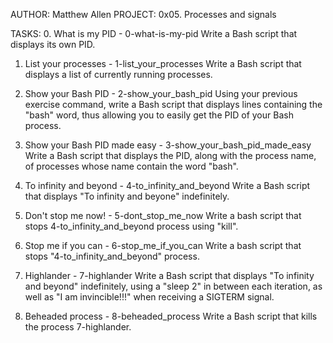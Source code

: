 AUTHOR: Matthew Allen
PROJECT: 0x05. Processes and signals

TASKS:
0. What is my PID - 0-what-is-my-pid
	Write a Bash script that displays its own PID.

1. List your processes - 1-list_your_processes
	Write a Bash script that displays a list of currently running
	processes.

2. Show your Bash PID - 2-show_your_bash_pid
	Using your previous exercise command, write a Bash script that
	displays lines containing the "bash" word, thus allowing you to
	easily get the PID of your Bash process.

3. Show your Bash PID made easy - 3-show_your_bash_pid_made_easy
	Write a Bash script that displays the PID, along with the process
	name, of processes whose name contain the word "bash".

4. To infinity and beyond - 4-to_infinity_and_beyond
	Write a Bash script that displays "To infinity and beyone"
	indefinitely.

5. Don't stop me now! - 5-dont_stop_me_now
	Write a bash script that stops 4-to_infinity_and_beyond process
	using "kill".

6. Stop me if you can - 6-stop_me_if_you_can
	Write a bash script that stops "4-to_infinity_and_beyond" process.

7. Highlander - 7-highlander
	Write a Bash script that displays "To infinity and beyond"
	indefinitely, using a "sleep 2" in between each iteration, as well
	as "I am invincible!!!" when receiving a SIGTERM signal.

8. Beheaded process - 8-beheaded_process
	Write a Bash script that kills the process 7-highlander.
